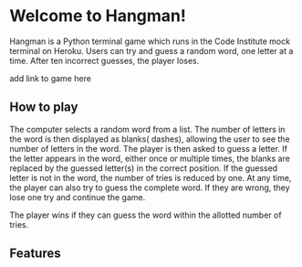 # Welcome to Hangman!

Hangman is a Python terminal game which runs in the Code Institute mock terminal on Heroku. 
Users can try and guess a random word, one letter at a time. After ten incorrect guesses, the player loses.

add link to game here


## How to play

The computer selects a random word from a list. The number of letters in the word is then displayed as blanks( dashes), allowing the user to see the number of letters in the word. 
The player is then asked to guess a letter. If the letter appears in the word, either once or multiple times, the blanks are replaced by the guessed letter(s) in the correct position. If the guessed letter is not in the word, the number of tries is reduced by one. 
At any time, the player can also try to guess the complete word. If they are wrong, they lose one try and continue the game. 

The player wins if they can guess the word within the allotted number of tries. 

## Features


